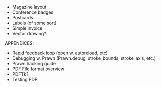 * Magazine layout
* Conference badges
* Postcards
* Labels (of some sort)
* Simple invoice
* Vector drawing?

APPENDICES:

* Rapid feedback loop (open w. autoreload, etc)
* Debugging w. Prawn (Prawn.debug, stroke_bounds, stroke_axis, etc.)
* Prawn hacking guide
* PDF File format overview
* PDFTk?
* Testing PDF

